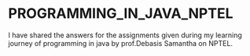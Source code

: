 # PROGRAMMING_IN_JAVA_NPTEL
I have shared the answers for the assignments given during my learning journey of programming in java by prof.Debasis Samantha on NPTEL.
